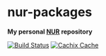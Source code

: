 # nur-packages

**My personal [NUR](https://github.com/nix-community/NUR) repository**

[![Build Status](https://travis-ci.com/thilobillerbeck/nur-packages.svg?branch=master)](https://travis-ci.com/thilobillerbeck/nur-packages)
[![Cachix Cache](https://img.shields.io/badge/cachix-thilobillerbeck-blue.svg)](https://thilobillerbeck.cachix.org)


